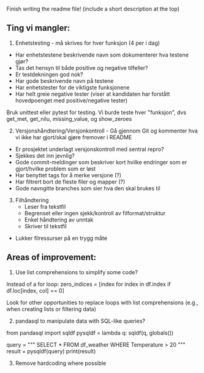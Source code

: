 




Finish writing the readme file! (include a short description at the top)





## Ting vi mangler:

1. Enhetstesting - må skrives for hver funksjon (4 per i dag)
- Har enhetstestene beskrivende navn som dokumenterer hva testene gjør?
- Tas det hensyn til både positive og negative tilfeller?
- Er testdekningen god nok?
- Har gode beskrivende navn på testene
- Har enhetstester for de viktigste funksjonene
- Har helt greie negative tester (viser at kandidaten har forstått hovedpoenget med positive/negative tester)

Bruk unittest eller pytest for testing. Vi burde teste hver "funksjon", dvs get_met, get_nilu, missing_value, og show_zeroes


2. Versjonshåndtering/Versjonkontroll - Gå gjennom Git og kommenter hva vi ikke har gjort/skal gjøre fremover i README
- Er prosjektet underlagt versjonskontroll med sentral repro?
- Sjekkes det inn jevnlig?
- Gode commit-meldinger som beskriver kort hvilke endringer som er gjort/hvilke problem som er løst
- Har benyttet tags for å merke versjone (?)
- Har filtrert bort de fleste filer og mapper (?)
- Gode navngitte branches som sier hva den skal brukes til


3. Filhåndtering
    - Leser fra tekstfil
    - Begrenset eller ingen sjekk/kontroll av filformat/struktur
    - Enkel håndtering av unntak
    - Skriver til tekstfil
- Lukker filressurser på en trygg måte






## Areas of improvement:

1. Use list comprehensions to simplify some code?

Instead of a for loop:
zero_indices = [index for index in df.index if df.loc[index, col] == 0]

Look for other opportunities to replace loops with list comprehensions 
(e.g., when creating lists or filtering data)


2. pandasql to manipulate data with SQL-like queries?

from pandasql import sqldf
pysqldf = lambda q: sqldf(q, globals())

query = """
SELECT * FROM df_weather WHERE Temperature > 20
"""
result = pysqldf(query)
print(result)

3. Remove hardcoding where possible
